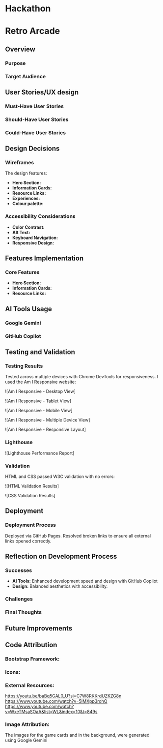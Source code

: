 # Hackathon

# Retro Arcade

## Overview

### Purpose

### Target Audience

## User Stories/UX design

### Must-Have User Stories

### Should-Have User Stories

### Could-Have User Stories

## Design Decisions

### Wireframes

The design features:

-   **Hero Section:**
-   **Information Cards:**
-   **Resource Links:**
-   **Experiences:**
-   **Colour palette:**

### Accessibility Considerations

-   **Color Contrast:**
-   **Alt Text:**
-   **Keyboard Navigation:**
-   **Responsive Design:**

## Features Implementation

### Core Features

-   **Hero Section:**
-   **Information Cards:**
-   **Resource Links:**

## AI Tools Usage

### Google Gemini

### GitHub Copilot

## Testing and Validation

### Testing Results

Tested across multiple devices with Chrome DevTools for responsiveness. I used the Am I Responsive website:

![Am I Responsive - Desktop View]

![Am I Responsive - Tablet View]

![Am I Responsive - Mobile View]

![Am I Responsive - Multiple Device View]

![Am I Responsive - Responsive Layout]

### Lighthouse

![Lighthouse Performance Report]

### Validation

HTML and CSS passed W3C validation with no errors:

![HTML Validation Results]

![CSS Validation Results]

## Deployment

### Deployment Process

Deployed via GitHub Pages. Resolved broken links to ensure all external links opened correctly.

## Reflection on Development Process

### Successes

-   **AI Tools:** Enhanced development speed and design with GitHub Copilot
-   **Design:** Balanced aesthetics with accessibility.

### Challenges

### Final Thoughts

## Future Improvements

## Code Attribution

### Bootstrap Framework:

### Icons:

### External Resources:

https://youtu.be/baBq5GAL0_U?si=C7W8RKKrdUZKZG8n
https://www.youtube.com/watch?v=5IMXpp3rohQ
https://www.youtube.com/watch?v=WxeTMsaSOaA&list=WL&index=10&t=849s

### Image Attribution:

The images for the game cards and in the background, were generated using Google Gemini
